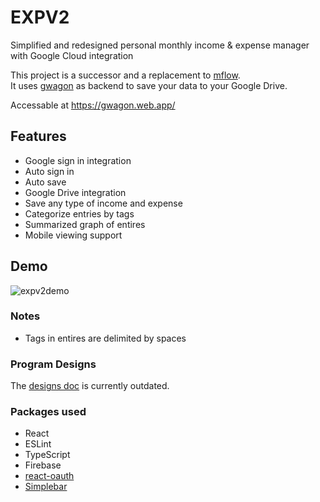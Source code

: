 # EXPV2
Simplified and redesigned personal monthly income & expense manager with Google Cloud integration

This project is a successor and a replacement to [mflow](https://github.com/jaks024/mflow).\
It uses [gwagon](https://github.com/jaks024/gwagon) as backend to save your data to your Google Drive.

Accessable at https://gwagon.web.app/

## Features
- Google sign in integration
- Auto sign in
- Auto save
- Google Drive integration
- Save any type of income and expense
- Categorize entries by tags
- Summarized graph of entires
- Mobile viewing support

## Demo
![expv2demo](https://user-images.githubusercontent.com/42505518/190916537-0b116d88-f9a6-45e7-83bf-a70f119cbc74.gif)

### Notes
- Tags in entires are delimited by spaces

### Program Designs
The [designs doc](https://www.notion.so/expv2-619199a02c8d4753ad1052ac77b7917b) is currently outdated.

### Packages used
- React
- ESLint
- TypeScript
- Firebase
- [react-oauth](https://www.npmjs.com/package/@react-oauth/google)
- [Simplebar](https://github.com/Grsmto/simplebar)
